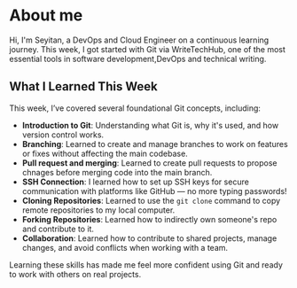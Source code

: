 # About me

Hi, I'm Seyitan, a DevOps and Cloud Engineer on a continuous learning journey. This week, I got started with Git via WriteTechHub, one of the most essential tools in software development,DevOps and technical writing.

## What I Learned This Week

This week, I’ve covered several foundational Git concepts, including:

- **Introduction to Git**: Understanding what Git is, why it's used, and how version control works.
- **Branching**: Learned to create and manage branches to work on features or fixes without affecting the main codebase.
- **Pull request and merging**: Learned to create pull requests to propose chnages before merging code into the main branch.
- **SSH Connection**: I learned how to set up SSH keys for secure communication with platforms like GitHub — no more typing passwords!
- **Cloning Repositories**: Learned to use the `git clone` command to copy remote repositories to my local computer.
- **Forking Repositories**: Learned how to indirectly own someone's repo and contribute to it.
- **Collaboration**: Learned how to contribute to shared projects, manage changes, and avoid conflicts when working with a team.


Learning these skills has made me feel more confident using Git and ready to work with others on real projects.